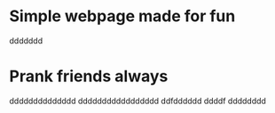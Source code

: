 # Simple webpage made for fun
ddddddd
# Prank friends always
dddddddddddddd
ddddddddddddddddd
ddfdddddd
ddddf
dddddddd
